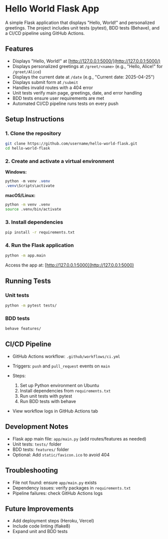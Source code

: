# Hello World Flask App

A simple Flask application that displays "Hello, World!" and personalized greetings. The project includes unit tests (pytest), BDD tests (Behave), and a CI/CD pipeline using GitHub Actions.

## Features

* Displays "Hello, World!" at [http://127.0.0.1:5000/](http://127.0.0.1:5000/)
* Displays personalized greetings at `/greet/<name>` (e.g., "Hello, Alice!" for `/greet/Alice`)
* Displays the current date at `/date` (e.g., "Current date: 2025-04-25")
* Displays submit form at `/submit`
* Handles invalid routes with a 404 error
* Unit tests verify main page, greetings, date, and error handling
* BDD tests ensure user requirements are met
* Automated CI/CD pipeline runs tests on every push

## Setup Instructions

### 1. Clone the repository

```bash
git clone https://github.com/username/hello-world-flask.git
cd hello-world-flask
```

### 2. Create and activate a virtual environment

**Windows:**

```powershell
python -m venv .venv
.venv\Scripts\activate
```

**macOS/Linux:**

```bash
python -m venv .venv
source .venv/bin/activate
```

### 3. Install dependencies

```bash
pip install -r requirements.txt
```

### 4. Run the Flask application

```bash
python -m app.main
```

Access the app at: [http://127.0.0.1:5000](http://127.0.0.1:5000)

## Running Tests

### Unit tests

```bash
python -m pytest tests/
```

### BDD tests

```bash
behave features/
```

## CI/CD Pipeline

* GitHub Actions workflow: `.github/workflows/ci.yml`
* Triggers: `push` and `pull_request` events on `main`
* Steps:

  1. Set up Python environment on Ubuntu
  2. Install dependencies from `requirements.txt`
  3. Run unit tests with pytest
  4. Run BDD tests with behave
* View workflow logs in GitHub Actions tab

## Development Notes

* Flask app main file: `app/main.py` (add routes/features as needed)
* Unit tests: `tests/` folder
* BDD tests: `features/` folder
* Optional: Add `static/favicon.ico` to avoid 404

## Troubleshooting

* File not found: ensure `app/main.py` exists
* Dependency issues: verify packages in `requirements.txt`
* Pipeline failures: check GitHub Actions logs

## Future Improvements

* Add deployment steps (Heroku, Vercel)
* Include code linting (flake8)
* Expand unit and BDD tests
